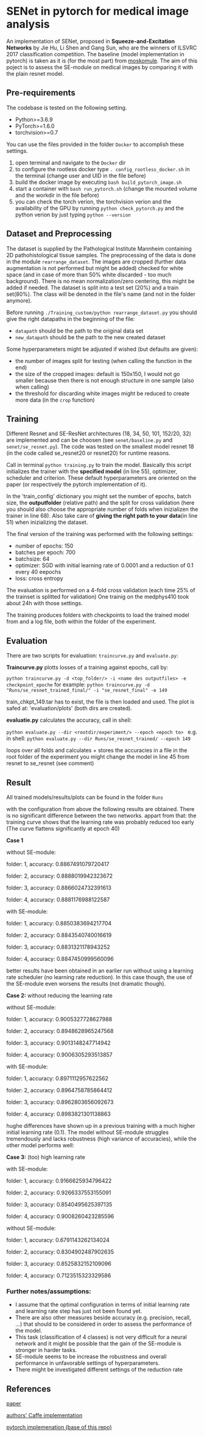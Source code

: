 # SENet in pytorch for medical image analysis

An implementation of SENet, proposed in **Squeeze-and-Excitation Networks** by Jie Hu, Li Shen and Gang Sun, who are the winners of ILSVRC 2017 classification competition. The baseline (model implementation in pytorch) is taken as it is (for the most part) from [moskomule](https://github.com/moskomule/senet.pytorch/tree/58844943617b5215f2d3eab149735ac4a66ed393). The aim of this poject is to assess the SE-module on medical images by comparing it with the plain resnet model.


## Pre-requirements

The codebase is tested on the following setting.

* Python>=3.6.9
* PyTorch>=1.6.0
* torchvision>=0.7

You can use the files provided in the folder `Docker` to accomplish these settings.
1. open terminal and navigate to the `Docker` dir
2. to configure the rootless docker type `. config_rootless_docker.sh` in the terminal (change user and UID in the file before)
3. build the docker image by executing `bash build_pytorch_image.sh`
4. start a container with `bash run_pytorch.sh` (change the mounted volume and the workdir in the file before)
5. you can check the torch verion, the torchvision verion and the availability of the GPU by running `python check_pytorch.py` and the python verion by just        typing `python --version`

## Dataset and Preprocessing

The dataset is supplied by the Pathological Institute Mannheim containing 2D pathohistological tissue samples. The preprocessing of the data is done in the module `rearrange_dataset`. The images are cropped (further data augmentation is not performed but might be added) checked for white space (and in case of more than 50% white discarded - too much background). There is no mean normalization/zero centering, this might be added  if needed. The dataset is split into a test set (20%) and a train set(80%). The class will be denoted in the file's name (and not in the folder anymore).

Before running `./Training_custom/python rearrange_dataset.py` you should give the right datapaths in the beginning of the file:
* `datapath` should be the path to the original data set
* `new_datapath` should be the path to the new created dataset

Some hyperparameters might be adjusted if wished (but defaults are given):
- the number of images split for testing (when calling the function in the end)
- the size of the cropped images: default is 150x150, I would not go smaller because then there is not enough structure in one sample (also when calling)
- the threshold for discarding white images might be reduced to create more data (in the `crop` function)

## Training

Different Resnet and SE-ResNet architectures (18, 34, 50, 101, 152/20, 32) are implemented and can be choosen (see `senet/baseline.py` and `senet/se_resnet.py`).
The code was tested on the smallest model resnet 18 (in the code called se_resnet20 or resnet20) for runtime reasons. 

Call in terminal `python training.py` to train the model. 
Basically this script initializes the trainer with the **specified model** (in line 55), optimizer, scheduler and criterion.
These default hyperparameters are oriented on the paper (or respectively the pytorch implementation of it). 

In the 'train_config' dictionary you might set the number of epochs, batch size, the **outputfolder** (relative path)
and the split for cross validation (here you should also choose the appropriate number of folds when inizializen the trainer in line 68).
Also take care of **giving the right path to your data**(in line 51) when inizializing the dataset.

The final version of the training was performed with the following settings:
* number of epochs: 150
* batches per epoch: 700
* batchsize: 64
* optimizer: SGD with initial learning rate of 0.0001 and a reduction of 0.1 every 40 eepochs
* loss: cross entropy

The evaluation is performed on a 4-fold cross validation (each time 25% of the trainset is splitted for validation)
One trainig on the medphys410 took about 24h with those settings.

The training produces folders with checkpoints to load the trained model from and a log file, both within the folder of the experiment. 

## Evaluation

There are two scripts for evaluation: `traincurve.py` and `evaluate.py`:

**Traincurve.py** plotts losses of a training against epochs, call by:
 
`python traincurve.py -d <top_folder/> -i <name des outputfiles> -e checkpoint_epoche` 
for example: `python traincurve.py -d "Runs/se_resnet_trained_final/" -i "se_resnet_final" -e 149`
 
train_chkpt_149.tar has to exist, the file is then loaded and used. The plot is safed at: 'evaluation/plots' 
(both dirs are created).

**evaluatie.py** calculates the accuracy, call in shell: 

`python evaluate.py --dir <rootdir/experiment/> --epoch <epoch to> `
e.g. in shell: `python evaluate.py --dir Runs/se_resnet_trained/ --epoch 149`

loops over all folds and calculates + stores the accuracies in a file in the root folder of the experiment
you might change the model in line 45 from resnet to se_resnet (see comment)


## Result

All trained models/results/plots can be found in the folder `Runs`

with the configuration from above the following results are obtained. There is no significant difference between the two networks.
appart from that: the training curve shows that the learning rate was probably reduced too early (The curve flattens significantly at epoch 40)

**Case 1**

without SE-module:

folder: 1, accuracy: 0.8867491079720417 

folder: 2, accuracy: 0.8888019942323672 

folder: 3, accuracy: 0.8866024732391613 

folder: 4, accuracy: 0.8881176988122587 

with SE-module:

folder: 1, accuracy: 0.8850383694217704 

folder: 2, accuracy: 0.8843540740016619 

folder: 3, accuracy: 0.8831321178943252 

folder: 4, accuracy: 0.8847450999560096


better results have been obtained in an earlier run without using a learning rate scheduler (no learning rate reduction).
In this case though, the use of the SE-module even worsens the results (not dramatic though). 


**Case 2:** without reducing the learning rate

without SE-module:

folder: 1, accuracy: 0.9005327728627988 

folder: 2, accuracy: 0.8948628965247568 

folder: 3, accuracy: 0.9013148247714942 

folder: 4, accuracy: 0.9006305293513857 

with SE-module:

folder: 1, accuracy: 0.8971112957622562 

folder: 2, accuracy: 0.8964758785864412 

folder: 3, accuracy: 0.8962803656092673 

folder: 4, accuracy: 0.8983821301138863 

hughe differences have shown up in a previous training with a much higher initial learning rate (0.1). The model without SE-module struggles tremendously and lacks robustness (high variance of accuracies), while the other model performs well:

**Case 3:** (too) high learning rate

with SE-module:

folder: 1, accuracy: 0.9166625934796422 

folder: 2, accuracy: 0.9266337553155091 

folder: 3, accuracy: 0.8540495625397135 

folder: 4, accuracy: 0.9008260423285596 

without SE-module:

folder: 1, accuracy: 0.6791143262134024 

folder: 2, accuracy: 0.8304902487902635 

folder: 3, accuracy: 0.8525832152109096 

folder: 4, accuracy: 0.7123515323329586 

### Further notes/assumptions:

* I assume that the optimal configuration in terms of initial learning rate and learning rate step has just not been found yet. 
* There are also other measures beside accuracy (e.g. precision, recall, ...) that should to be considered in order to assess the performance of the model.
* This task (classification of 4 classes) is not very difficult for a neural network and it might be possible that the gain of the SE-module is stronger in harder tasks.
* SE-module seems to be increase the robustness and overall performance in unfavorable settings of hyperparameters.
* There might be investigated different settings of the reduction rate



## References

[paper](https://arxiv.org/pdf/1709.01507.pdf)

[authors' Caffe implementation](https://github.com/hujie-frank/SENet)

[pytorch implemenation (base of this repo)](https://github.com/moskomule/senet.pytorch/tree/58844943617b5215f2d3eab149735ac4a66ed393)
